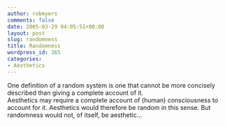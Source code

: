 ```yaml
---
author: robmyers
comments: false
date: 2005-03-29 04:05:51+00:00
layout: post
slug: randomness
title: Randomness
wordpress_id: 365
categories:
- Aesthetics
---
```


One definition of a random system is one that cannot be more concisely described than giving a complete account of it.  
Aesthetics may require a complete account of (human) consciousness to account for it. Aesthetics would therefore be random in this sense. But randomness would not, of itself, be aesthetic...

  


